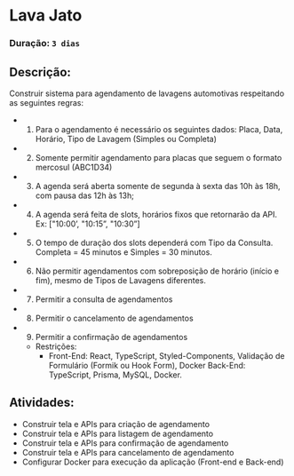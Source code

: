 # Lava Jato 
### Duração: `3 dias`

## Descrição:
Construir sistema para agendamento de lavagens automotivas respeitando as
seguintes regras:

- 1. Para o agendamento é necessário os seguintes dados: Placa, Data, Horário,
   Tipo de Lavagem (Simples ou Completa)
- 2. Somente permitir agendamento para placas que seguem o formato mercosul
   (ABC1D34)
- 3. A agenda será aberta somente de segunda à sexta das 10h às 18h, com pausa
   das 12h às 13h;
- 4. A agenda será feita de slots, horários fixos que retornarão da API. Ex: ["10:00’,
   "10:15”, "10:30”]
- 5. O tempo de duração dos slots dependerá com Tipo da Consulta. Completa =
   45 minutos e Simples = 30 minutos.
- 6. Não permitir agendamentos com sobreposição de horário (início e fim),
   mesmo de Tipos de Lavagens diferentes.
- 7. Permitir a consulta de agendamentos
- 8. Permitir o cancelamento de agendamentos
- 9. Permitir a confirmação de agendamentos
    - Restrições:
        - Front-End: React, TypeScript, Styled-Components, Validação de Formulário
   (Formik ou Hook Form), Docker
   Back-End: TypeScript, Prisma, MySQL, Docker.
   

## Atividades:
- Construir tela e APIs para criação de agendamento
- Construir tela e APIs para listagem de agendamento
- Construir tela e APIs para confirmação de agendamento
- Construir tela e APIs para cancelamento de agendamento
- Configurar Docker para execução da aplicação (Front-end e Back-end)
